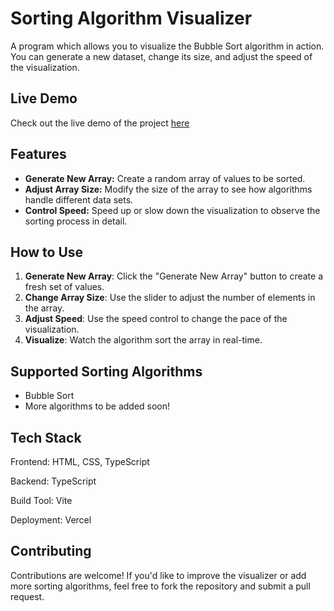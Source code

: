 # Sorting Algorithm Visualizer

A program which allows you to visualize the Bubble Sort algorithm in action. You can generate a new dataset, change its size, and adjust the speed of the visualization.

## Live Demo

Check out the live demo of the project [here](https://bubble-sorting-algo.vercel.app/)

## Features

- **Generate New Array:** Create a random array of values to be sorted.
- **Adjust Array Size:** Modify the size of the array to see how algorithms handle different data sets.
- **Control Speed:** Speed up or slow down the visualization to observe the sorting process in detail.

## How to Use

1. **Generate New Array**: Click the "Generate New Array" button to create a fresh set of values.
2. **Change Array Size**: Use the slider to adjust the number of elements in the array.
3. **Adjust Speed**: Use the speed control to change the pace of the visualization.
4. **Visualize**: Watch the algorithm sort the array in real-time.

## Supported Sorting Algorithms

- Bubble Sort
- More algorithms to be added soon!

## Tech Stack

Frontend: HTML, CSS, TypeScript

Backend: TypeScript 

Build Tool: Vite

Deployment: Vercel

## Contributing

Contributions are welcome! If you'd like to improve the visualizer or add more sorting algorithms, feel free to fork the repository and submit a pull request.
